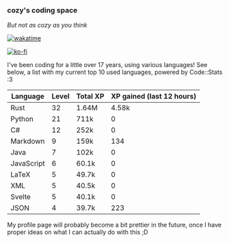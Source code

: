 ### cozy's coding space
*But not as cozy as you think*

[![wakatime](https://wakatime.com/badge/user/c0ba07bb-3421-41be-bd1a-d611e670f250.svg)](https://wakatime.com/@c0ba07bb-3421-41be-bd1a-d611e670f250)

[![ko-fi](https://ko-fi.com/img/githubbutton_sm.svg)](https://ko-fi.com/J3J75ITL4)

I've been coding for a little over 17 years, using various languages! See below, a list with my current top 10 used languages, powered by Code::Stats :3
    
| Language | Level | Total XP | XP gained (last 12 hours) |
| --- | --- | --- | --- |
| Rust | 32 | 1.64M | 4.58k |
| Python | 21 | 711k | 0 |
| C# | 12 | 252k | 0 |
| Markdown | 9 | 159k | 134 |
| Java | 7 | 102k | 0 |
| JavaScript | 6 | 60.1k | 0 |
| LaTeX | 5 | 49.7k | 0 |
| XML | 5 | 40.5k | 0 |
| Svelte | 5 | 40.1k | 0 |
| JSON | 4 | 39.7k | 223 |
    
My profile page will probably become a bit prettier in the future, once I have proper ideas on what I can actually do with this ;D